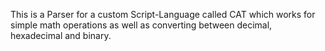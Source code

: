 This is a Parser for a custom Script-Language called CAT which works for simple math operations as well as converting between decimal, hexadecimal and binary.
